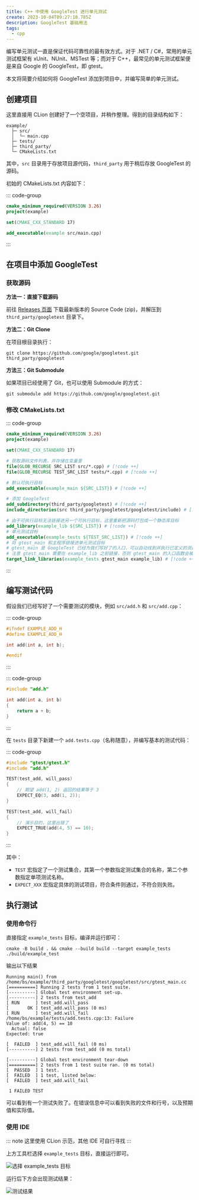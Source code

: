 ```yaml
---
title: C++ 中使用 GoogleTest 进行单元测试
create: 2023-10-04T09:27:18.785Z
description: GoogleTest 基础用法
tags:
  - cpp
---
```


编写单元测试一直是保证代码可靠性的最有效方式。对于 .NET / C#，常用的单元测试框架有 xUnit、NUnit、MSTest 等；而对于 C++，最常见的单元测试框架便是来自 Google 的 GoogleTest，即 gtest。

本文将简要介绍如何将 GoogleTest 添加到项目中，并编写简单的单元测试。

## 创建项目

这里直接用 CLion 创建好了一个空项目，并稍作整理。得到的目录结构如下：

```
example/
  ├─ src/
  │  └─ main.cpp
  ├─ tests/
  ├─ third_party/
  └─ CMakeLists.txt
```

其中，`src` 目录用于存放项目源代码，`third_party` 用于稍后存放 GoogleTest 的源码。

初始的 CMakeLists.txt 内容如下：

::: code-group
```cmake [CMakeLists.txt]
cmake_minimum_required(VERSION 3.26)
project(example)

set(CMAKE_CXX_STANDARD 17)

add_executable(example src/main.cpp)
```
:::

## 在项目中添加 GoogleTest

### 获取源码

**方法一：直接下载源码**

前往 [Releases 页面](https://github.com/google/googletest/releases) 下载最新版本的 Source Code (zip)，并解压到 `third_party/googletest` 目录下。

**方法二：Git Clone**

在项目根目录执行：

```shell
git clone https://github.com/google/googletest.git third_party/googletest
```

**方法三：Git Submodule**

如果项目已经使用了 Git，也可以使用 Submodule 的方式：

```shell
git submodule add https://github.com/google/googletest.git
```

### 修改 CMakeLists.txt

::: code-group
```cmake [CMakeLists.txt]
cmake_minimum_required(VERSION 3.26)
project(example)

set(CMAKE_CXX_STANDARD 17)

# 获取源码文件列表，并存储在变量里
file(GLOB_RECURSE SRC_LIST src/*.cpp) # [!code ++]
file(GLOB_RECURSE TEST_SRC_LIST tests/*.cpp) # [!code ++]

# 默认可执行目标
add_executable(example_main ${SRC_LIST}) # [!code ++]

# 添加 GoogleTest
add_subdirectory(third_party/googletest) # [!code ++]
include_directories(src third_party/googletest/googletest/include) # [!code ++]

# 由于可执行目标无法链接进另一个可执行目标，这里重新把源码打包成一个静态库目标
add_library(example_lib ${SRC_LIST}) # [!code ++]
# 单元测试目标
add_executable(example_tests ${TEST_SRC_LIST}) # [!code ++]
# 将 gtest_main 和主程序链接进单元测试目标
# gtest_main 是 GoogleTest 已经为我们写好了的入口，可以自动找到并执行已定义的测试
# 注意 gtest_main 需要在 example_lib 之前链接，否则 gtest_main 的入口函数会被覆盖
target_link_libraries(example_tests gtest_main example_lib) # [!code ++]
```
:::

## 编写测试代码

假设我们已经写好了一个需要测试的模块，例如 `src/add.h` 和 `src/add.cpp`：

::: code-group
```cpp [src/add.h]
#ifndef EXAMPLE_ADD_H
#define EXAMPLE_ADD_H

int add(int a, int b);

#endif
```
:::

::: code-group
```cpp [src/add.cpp]
#include "add.h"

int add(int a, int b)
{
    return a + b;
}
```
:::

在 `tests` 目录下新建一个 `add.tests.cpp`（名称随意），并编写基本的测试代码：

::: code-group
```cpp [tests/add.tests.cpp]
#include "gtest/gtest.h"
#include "add.h"

TEST(test_add, will_pass)
{
    // 期望 add(1, 2) 返回的结果等于 3
    EXPECT_EQ(3, add(1, 2));
}

TEST(test_add, will_fail)
{
    // 演示目的，这里出错了
    EXPECT_TRUE(add(4, 5) == 10);
}
```
:::

其中：

- `TEST` 宏指定了一个测试集合，其第一个参数指定测试集合的名称，第二个参数指定单项测试名称。
- `EXPECT_XXX` 宏指定具体的测试项目，符合条件则通过，不符合则失败。

## 执行测试

### 使用命令行

直接指定 `example_tests` 目标，编译并运行即可：

```shell
cmake -B build . && cmake --build build --target example_tests
./build/example_test
```

输出以下结果

```
Running main() from /home/bs/example/third_party/googletest/googletest/src/gtest_main.cc
[==========] Running 2 tests from 1 test suite.
[----------] Global test environment set-up.
[----------] 2 tests from test_add
[ RUN      ] test_add.will_pass
[       OK ] test_add.will_pass (0 ms)
[ RUN      ] test_add.will_fail
/home/bs/example/tests/add.tests.cpp:13: Failure
Value of: add(4, 5) == 10
  Actual: false
Expected: true

[  FAILED  ] test_add.will_fail (0 ms)
[----------] 2 tests from test_add (0 ms total)

[----------] Global test environment tear-down
[==========] 2 tests from 1 test suite ran. (0 ms total)
[  PASSED  ] 1 test.
[  FAILED  ] 1 test, listed below:
[  FAILED  ] test_add.will_fail

 1 FAILED TEST
```

可以看到有一个测试失败了。在错误信息中可以看到失败的文件和行号，以及预期值和实际值。

### 使用 IDE

::: note
这里使用 CLion 示范，其他 IDE 可自行寻找
:::

上方工具栏选择 `example_tests` 目标，直接运行即可。

![选择 example_tests 目标](./clion-select-target.webp)

运行后下方会出现测试结果：

![测试结果](./clion-test-result.webp)
